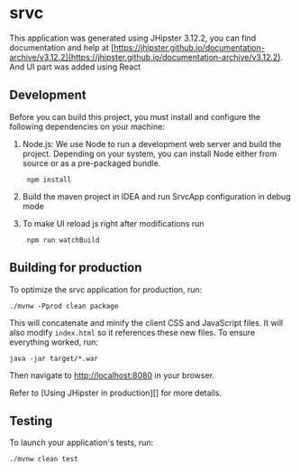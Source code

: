 # srvc

This application was generated using JHipster 3.12.2, you can find documentation and help at [https://jhipster.github.io/documentation-archive/v3.12.2](https://jhipster.github.io/documentation-archive/v3.12.2).
And UI part was added using React

## Development

Before you can build this project, you must install and configure the following dependencies on your machine:

1. Node.js: We use Node to run a development web server and build the project.
   Depending on your system, you can install Node either from source or as a pre-packaged bundle.
   
    
        npm install


2. Build the maven project in IDEA and run SrvcApp configuration in debug mode

3. To make UI reload js right after modifications run 

    
        npm run watchBuild
        
        
## Building for production

To optimize the srvc application for production, run:

    ./mvnw -Pprod clean package

This will concatenate and minify the client CSS and JavaScript files. It will also modify `index.html` so it references these new files.
To ensure everything worked, run:

    java -jar target/*.war

Then navigate to [http://localhost:8080](http://localhost:8080) in your browser.

Refer to [Using JHipster in production][] for more details.

## Testing

To launch your application's tests, run:

    ./mvnw clean test
